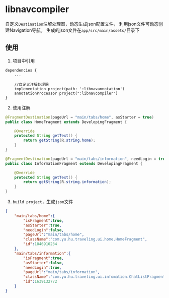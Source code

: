 libnavcompiler
======================
自定义`Destination`注解处理器，动态生成json配置文件，
利用json文件可动态创建Navigation导航。
生成的json文件在`app/src/main/assets/`目录下

使用
---------
1. 项目中引用
```
dependencies {
    ...

    //自定义注解处理器
    implementation project(path: ':libnavannotation')
    annotationProcessor project(":libnavcompiler")
}

```

2. 使用注解
```java
@FragmentDestination(pageUrl = "main/tabs/home", asStarter = true)
public class HomeFragment extends DevelopingFragment {

    @Override
    protected String getText() {
        return getString(R.string.home);
    }
}

@FragmentDestination(pageUrl = "main/tabs/information", needLogin = true)
public class InformationFragment extends DevelopingFragment {

    @Override
    protected String getText() {
        return getString(R.string.information);
    }
}
```

3. `build project`，生成`json`文件
```json
{
    "main/tabs/home":{
        "isFragment":true,
        "asStarter":true,
        "needLogin":false,
        "pageUrl":"main/tabs/home",
        "className":"com.yu.hu.traveling.ui.home.HomeFragment",
        "id":1846910234
    },
    "main/tabs/information":{
        "isFragment":true,
        "asStarter":false,
        "needLogin":true,
        "pageUrl":"main/tabs/information",
        "className":"com.yu.hu.traveling.ui.infomation.ChatListFragment",
        "id":1639132772
    }
}
```